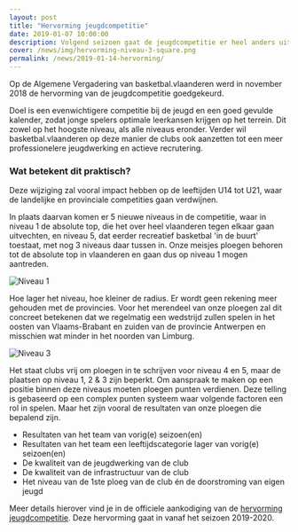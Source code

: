 ```yaml
---
layout: post
title: "Hervorming jeugdcompetitie"
date: 2019-01-07 10:00:00
description: Volgend seizoen gaat de jeugdcompetitie er heel anders uitzien
cover: /news/img/hervorming-niveau-3-square.png
permalink: /news/2019-01-14-hervorming/
---
```


Op de Algemene Vergadering van basketbal.vlaanderen werd in november 2018 de hervorming van de jeugdcompetitie goedgekeurd.

Doel is een evenwichtigere competitie bij de jeugd en een goed gevulde kalender, zodat jonge spelers optimale leerkansen krijgen op het terrein. Dit zowel op het hoogste niveau, als alle niveaus eronder. Verder wil basketbal.vlaanderen op deze manier de clubs ook aanzetten tot een meer professionelere jeugdwerking en actieve recrutering.

### Wat betekent dit praktisch?

Deze wijziging zal vooral impact hebben op de leeftijden U14 tot U21, waar de landelijke en provinciale competities gaan verdwijnen. 

In plaats daarvan komen er 5 nieuwe niveaus in de competitie, waar in niveau 1 de absolute top, die het over heel vlaanderen tegen elkaar gaan uitvechten, en niveau 5, dat eerder recreatief basketbal 'in de buurt' toestaat, met nog 3 niveaus daar tussen in. Onze meisjes ploegen behoren tot de absolute top in vlaanderen en gaan  dus op niveau 1 mogen aantreden.

![Niveau 1](/news/img/hervorming-niveau-1.png)

Hoe lager het niveau, hoe kleiner de radius. Er wordt geen rekening meer gehouden met de provincies. Voor het merendeel van onze ploegen zal dit concreet betekenen dat we regelmatig een wedstrijd zullen spelen in het oosten van Vlaams-Brabant en zuiden van de provincie Antwerpen en misschien wat minder in het noorden van Limburg.

![Niveau 3](/news/img/hervorming-niveau-3.png)

Het staat clubs vrij om ploegen in te schrijven voor niveau 4 en 5, maar de plaatsen op niveau 1, 2 & 3 zijn beperkt. Om aanspraak te maken op een positie binnen deze niveaus moeten ploegen punten verdienen. Deze telling is gebaseerd op een complex punten systeem waar volgende factoren een rol in spelen. Maar het zijn vooral de resultaten van onze ploegen die bepalend zijn.

 * Resultaten van het team van vorig(e) seizoen(en)
 * Resultaten van het team een leeftijdscategorie lager van vorig(e) seizoen(en)
 * De kwaliteit van de jeugdwerking van de club
 * De kwaliteit van de infrastructuur van de club
 * Het niveau van de 1ste ploeg van de club én de doorstroming van eigen jeugd

Meer details hierover vind je in de officiele aankodiging van de [hervorming jeugdcompetitie](http://basketbal.vlaanderen/blog-meer/detail/de-hervorming-van-de-jeugdcompetitie-uitgelegd). Deze hervorming gaat in vanaf het seizoen 2019-2020.
